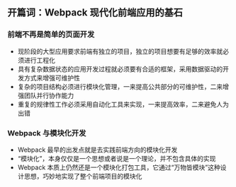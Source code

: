 ## 开篇词：Webpack 现代化前端应用的基石
### 前端不再是简单的页面开发
- 现阶段的大型应用要求前端有独立的项目，独立的项目想要有足够的效率就必须进行工程化
- 具有复杂数据状态的应用开发过程就必须要有合适的框架，采用数据驱动的开发方式来增强可维护性
- 复杂的项目结构必须进行模块化管理，一来提高公共部分的可维护性，二来增强团队并行协作能力
- 重复的规律性工作必须采用自动化工具来实现，一来提高效率，二来避免人为出错

### Webpack 与模块化开发
- Webpack 最早的出发点就是去实践前端方向的模块化开发
- “模块化”，本身仅仅是一个思想或者说是一个理论，并不包含具体的实现
- Webpack 本质上仍然还是一个模块化打包工具，它通过“万物皆模块”这种设计思想，巧妙地实现了整个前端项目的模块化